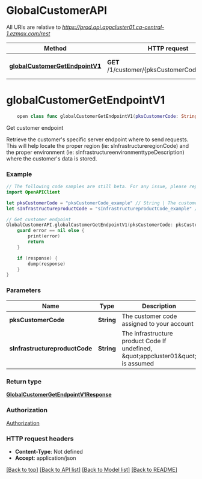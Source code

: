 # GlobalCustomerAPI

All URIs are relative to *https://prod.api.appcluster01.ca-central-1.ezmax.com/rest*

Method | HTTP request | Description
------------- | ------------- | -------------
[**globalCustomerGetEndpointV1**](GlobalCustomerAPI.md#globalcustomergetendpointv1) | **GET** /1/customer/{pksCustomerCode}/endpoint | Get customer endpoint


# **globalCustomerGetEndpointV1**
```swift
    open class func globalCustomerGetEndpointV1(pksCustomerCode: String, sInfrastructureproductCode: SInfrastructureproductCode_globalCustomerGetEndpointV1? = nil, completion: @escaping (_ data: GlobalCustomerGetEndpointV1Response?, _ error: Error?) -> Void)
```

Get customer endpoint

Retrieve the customer's specific server endpoint where to send requests. This will help locate the proper region (ie: sInfrastructureregionCode) and the proper environment (ie: sInfrastructureenvironmenttypeDescription) where the customer's data is stored.

### Example 
```swift
// The following code samples are still beta. For any issue, please report via http://github.com/OpenAPITools/openapi-generator/issues/new
import OpenAPIClient

let pksCustomerCode = "pksCustomerCode_example" // String | The customer code assigned to your account
let sInfrastructureproductCode = "sInfrastructureproductCode_example" // String | The infrastructure product Code  If undefined, \"appcluster01\" is assumed (optional)

// Get customer endpoint
GlobalCustomerAPI.globalCustomerGetEndpointV1(pksCustomerCode: pksCustomerCode, sInfrastructureproductCode: sInfrastructureproductCode) { (response, error) in
    guard error == nil else {
        print(error)
        return
    }

    if (response) {
        dump(response)
    }
}
```

### Parameters

Name | Type | Description  | Notes
------------- | ------------- | ------------- | -------------
 **pksCustomerCode** | **String** | The customer code assigned to your account | 
 **sInfrastructureproductCode** | **String** | The infrastructure product Code  If undefined, \&quot;appcluster01\&quot; is assumed | [optional] 

### Return type

[**GlobalCustomerGetEndpointV1Response**](GlobalCustomerGetEndpointV1Response.md)

### Authorization

[Authorization](../README.md#Authorization)

### HTTP request headers

 - **Content-Type**: Not defined
 - **Accept**: application/json

[[Back to top]](#) [[Back to API list]](../README.md#documentation-for-api-endpoints) [[Back to Model list]](../README.md#documentation-for-models) [[Back to README]](../README.md)

